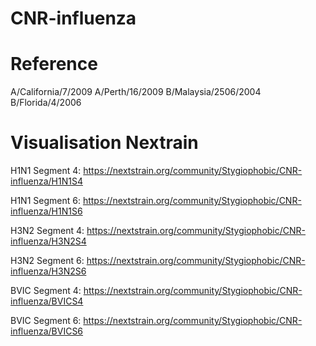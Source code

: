 # CNR-influenza

# Reference
A/California/7/2009
A/Perth/16/2009
B/Malaysia/2506/2004
B/Florida/4/2006
 
# Visualisation Nextrain
H1N1 Segment 4:
https://nextstrain.org/community/Stygiophobic/CNR-influenza/H1N1S4

H1N1 Segment 6:
https://nextstrain.org/community/Stygiophobic/CNR-influenza/H1N1S6

H3N2 Segment 4:
https://nextstrain.org/community/Stygiophobic/CNR-influenza/H3N2S4

H3N2 Segment 6:
https://nextstrain.org/community/Stygiophobic/CNR-influenza/H3N2S6

BVIC Segment 4:
https://nextstrain.org/community/Stygiophobic/CNR-influenza/BVICS4

BVIC Segment 6:
https://nextstrain.org/community/Stygiophobic/CNR-influenza/BVICS6